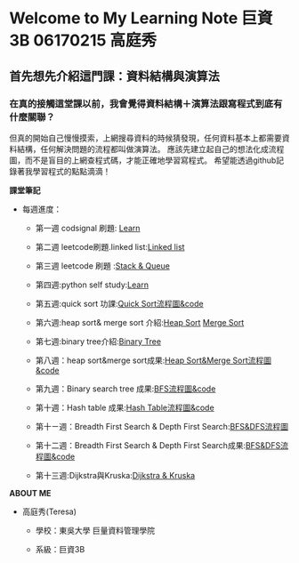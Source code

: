 # Welcome to My Learning Note 巨資3B 06170215 高庭秀
## 首先想先介紹這門課：資料結構與演算法

### 在真的接觸這堂課以前，我會覺得資料結構＋演算法跟寫程式到底有什麼關聯？
但真的開始自己慢慢摸索，上網搜尋資料的時候猜發現，任何資料基本上都需要資料結構，任何解決問題的流程都叫做演算法。
應該先建立起自己的想法化成流程圖，而不是盲目的上網查程式碼，才能正確地學習寫程式。
希望能透過github記錄著我學習程式的點點滴滴！


**課堂筆記**

* 每週進度：
   * 第一週 codsignal 刷題: [Learn](https://github.com/Teresakao0421/teresa/tree/master/week1) 
   * 第二週 leetcode刷題.linked list:[Linked list](https://github.com/Teresakao0421/teresa/tree/master/week2)

   * 第三週 leetcode 刷題 :[Stack & Queue](https://github.com/Teresakao0421/teresa/tree/master/week3)

   * 第四週:python self study:[Learn](https://github.com/Teresakao0421/teresa/tree/master/week4)

   * 第五週:quick sort 功課:[Quick Sort流程圖&code](https://github.com/Teresakao0421/teresa/tree/master/quick%20sort)

   * 第六週:heap sort& merge sort 介紹:[Heap Sort](https://github.com/Teresakao0421/teresa/tree/master/heap%20sort)
                                   [Merge Sort](https://github.com/Teresakao0421/teresa/tree/master/merge%20sort)
   * 第七週:binary tree介紹:[Binary Tree](https://github.com/Teresakao0421/teresa/tree/master/binary%20tree)
   * 第八週：heap sort&merge sort成果:[Heap Sort&Merge Sort流程圖&code](https://github.com/Teresakao0421/teresa/tree/master/HW2)
   * 第九週：Binary search tree 成果:[BFS流程圖&code](https://github.com/Teresakao0421/teresa/tree/master/HW3)
   * 第十週：Hash table 成果:[Hash Table流程圖&code](https://github.com/Teresakao0421/teresa/tree/master/HW4)
   * 第十ㄧ週：Breadth First Search & Depth First Search:[BFS&DFS流程圖](https://github.com/Teresakao0421/teresa/tree/master/HW)
   * 第十二週：Breadth First Search & Depth First Search成果:[BFS&DFS流程圖&code](https://github.com/Teresakao0421/teresa/tree/master/HW5)
   * 第十三週:Dijkstra與Kruska:[Dijkstra & Kruska](https://github.com/Teresakao0421/teresa/tree/master/HW6)

**ABOUT ME**

* 高庭秀(Teresa)
  
  * 學校：東吳大學 巨量資料管理學院
  
  * 系級：巨資3B
  
  
